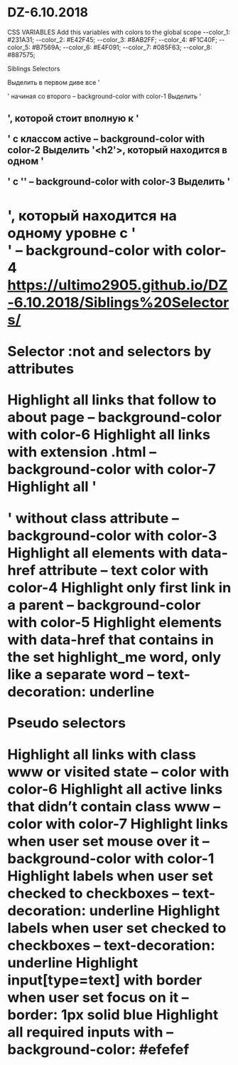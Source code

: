 # DZ-6.10.2018
CSS VARIABLES
Add this variables with colors to the global scope
--color_1: #231A31;
--color_2: #E42F45;
--color_3: #8AB2FF;
--color_4: #F1C40F;
--color_5: #B7569A;
--color_6: #E4F091;
--color_7: #085F63;
--color_8: #887575;

Siblings Selectors

Выделить в первом диве все '<p>' начиная со второго – background-color with color-1
Выделить '<h2>', которой стоит вполную к '<p>' с классом active – background-color with color-2
Выделить '<h2'>, который находится в одном '<div>' с '<span>' – background-color with color-3
Выделить '<h2>', который находится на одному уровне с '<div>' – background-color with color-4
https://ultimo2905.github.io/DZ-6.10.2018/Siblings%20Selectors/


Selector :not and selectors by attributes

Highlight all links that follow to about page – background-color with color-6
Highlight all links with extension .html – background-color with color-7
Highlight all '<p>' without class attribute – background-color with color-3
Highlight all elements with data-href attribute – text color with color-4
Highlight only first link in a parent – background-color with color-5
Highlight elements with data-href that contains in the set highlight_me word, only like a separate word – text-decoration: underline

Pseudo selectors

Highlight all links with class www or visited state – color with color-6
Highlight all active links that didn’t contain class www – color with color-7
Highlight links when user set mouse over it – background-color with color-1
Highlight labels when user set checked to checkboxes – text-decoration: underline
Highlight labels when user set checked to checkboxes – text-decoration: underline
Highlight input[type=text] with border when user set focus on it – border: 1px solid blue
Highlight all required inputs with – background-color: #efefef
